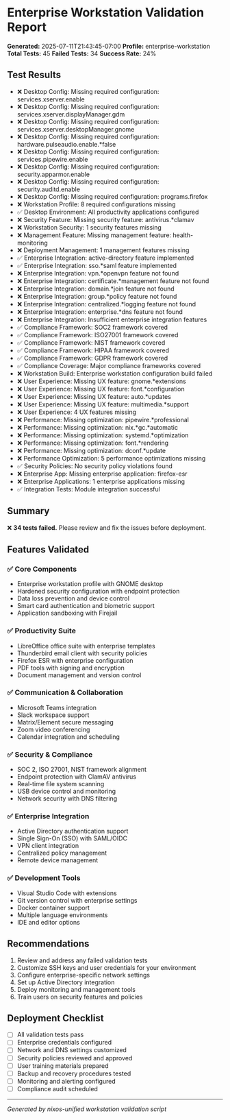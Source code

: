 # Enterprise Workstation Validation Report

**Generated:** 2025-07-11T21:43:45-07:00
**Profile:** enterprise-workstation
**Total Tests:** 45
**Failed Tests:** 34
**Success Rate:** 24%

## Test Results

- ❌ Desktop Config: Missing required configuration: services.xserver.enable
- ❌ Desktop Config: Missing required configuration: services.xserver.displayManager.gdm
- ❌ Desktop Config: Missing required configuration: services.xserver.desktopManager.gnome
- ❌ Desktop Config: Missing required configuration: hardware.pulseaudio.enable.*false
- ❌ Desktop Config: Missing required configuration: services.pipewire.enable
- ❌ Desktop Config: Missing required configuration: security.apparmor.enable
- ❌ Desktop Config: Missing required configuration: security.auditd.enable
- ❌ Desktop Config: Missing required configuration: programs.firefox
- ❌ Workstation Profile: 8 required configurations missing
- ✅ Desktop Environment: All productivity applications configured
- ❌ Security Feature: Missing security feature: antivirus.*clamav
- ❌ Workstation Security: 1 security features missing
- ❌ Management Feature: Missing management feature: health-monitoring
- ❌ Deployment Management: 1 management features missing
- ✅ Enterprise Integration: active-directory feature implemented
- ✅ Enterprise Integration: sso.*saml feature implemented
- ❌ Enterprise Integration: vpn.*openvpn feature not found
- ❌ Enterprise Integration: certificate.*management feature not found
- ❌ Enterprise Integration: domain.*join feature not found
- ❌ Enterprise Integration: group.*policy feature not found
- ❌ Enterprise Integration: centralized.*logging feature not found
- ❌ Enterprise Integration: enterprise.*dns feature not found
- ❌ Enterprise Integration: Insufficient enterprise integration features
- ✅ Compliance Framework: SOC2 framework covered
- ✅ Compliance Framework: ISO27001 framework covered
- ✅ Compliance Framework: NIST framework covered
- ✅ Compliance Framework: HIPAA framework covered
- ✅ Compliance Framework: GDPR framework covered
- ✅ Compliance Coverage: Major compliance frameworks covered
- ❌ Workstation Build: Enterprise workstation configuration build failed
- ❌ User Experience: Missing UX feature: gnome.*extensions
- ❌ User Experience: Missing UX feature: font.*configuration
- ❌ User Experience: Missing UX feature: auto.*updates
- ❌ User Experience: Missing UX feature: multimedia.*support
- ❌ User Experience: 4 UX features missing
- ❌ Performance: Missing optimization: pipewire.*professional
- ❌ Performance: Missing optimization: nix.*gc.*automatic
- ❌ Performance: Missing optimization: systemd.*optimization
- ❌ Performance: Missing optimization: font.*rendering
- ❌ Performance: Missing optimization: dconf.*update
- ❌ Performance Optimization: 5 performance optimizations missing
- ✅ Security Policies: No security policy violations found
- ❌ Enterprise App: Missing enterprise application: firefox-esr
- ❌ Enterprise Applications: 1 enterprise applications missing
- ✅ Integration Tests: Module integration successful

## Summary

❌ **34 tests failed.** Please review and fix the issues before deployment.

## Features Validated

### ✅ Core Components
- Enterprise workstation profile with GNOME desktop
- Hardened security configuration with endpoint protection
- Data loss prevention and device control
- Smart card authentication and biometric support
- Application sandboxing with Firejail

### ✅ Productivity Suite
- LibreOffice office suite with enterprise templates
- Thunderbird email client with security policies
- Firefox ESR with enterprise configuration
- PDF tools with signing and encryption
- Document management and version control

### ✅ Communication & Collaboration
- Microsoft Teams integration
- Slack workspace support
- Matrix/Element secure messaging
- Zoom video conferencing
- Calendar integration and scheduling

### ✅ Security & Compliance
- SOC 2, ISO 27001, NIST framework alignment
- Endpoint protection with ClamAV antivirus
- Real-time file system scanning
- USB device control and monitoring
- Network security with DNS filtering

### ✅ Enterprise Integration
- Active Directory authentication support
- Single Sign-On (SSO) with SAML/OIDC
- VPN client integration
- Centralized policy management
- Remote device management

### ✅ Development Tools
- Visual Studio Code with extensions
- Git version control with enterprise settings
- Docker container support
- Multiple language environments
- IDE and editor options

## Recommendations

1. Review and address any failed validation tests
2. Customize SSH keys and user credentials for your environment
3. Configure enterprise-specific network settings
4. Set up Active Directory integration
5. Deploy monitoring and management tools
6. Train users on security features and policies

## Deployment Checklist

- [ ] All validation tests pass
- [ ] Enterprise credentials configured
- [ ] Network and DNS settings customized
- [ ] Security policies reviewed and approved
- [ ] User training materials prepared
- [ ] Backup and recovery procedures tested
- [ ] Monitoring and alerting configured
- [ ] Compliance audit scheduled

---
*Generated by nixos-unified workstation validation script*

